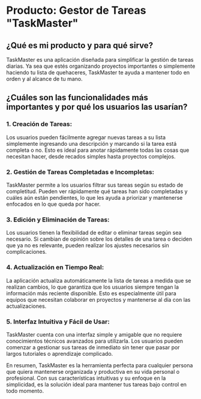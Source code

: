 # Producto: Gestor de Tareas "TaskMaster"

## ¿Qué es mi producto y para qué sirve?

TaskMaster es una aplicación diseñada para simplificar la gestión de tareas diarias. Ya sea que estés organizando proyectos importantes o simplemente haciendo tu lista de quehaceres, TaskMaster te ayuda a mantener todo en orden y al alcance de tu mano.

## ¿Cuáles son las funcionalidades más importantes y por qué los usuarios las usarían?

### 1. Creación de Tareas:
Los usuarios pueden fácilmente agregar nuevas tareas a su lista simplemente ingresando una descripción y marcando si la tarea está completa o no. Esto es ideal para anotar rápidamente todas las cosas que necesitan hacer, desde recados simples hasta proyectos complejos.

### 2. Gestión de Tareas Completadas e Incompletas:
TaskMaster permite a los usuarios filtrar sus tareas según su estado de completitud. Pueden ver rápidamente qué tareas han sido completadas y cuáles aún están pendientes, lo que les ayuda a priorizar y mantenerse enfocados en lo que queda por hacer.

### 3. Edición y Eliminación de Tareas:
Los usuarios tienen la flexibilidad de editar o eliminar tareas según sea necesario. Si cambian de opinión sobre los detalles de una tarea o deciden que ya no es relevante, pueden realizar los ajustes necesarios sin complicaciones.

### 4. Actualización en Tiempo Real:
La aplicación actualiza automáticamente la lista de tareas a medida que se realizan cambios, lo que garantiza que los usuarios siempre tengan la información más reciente disponible. Esto es especialmente útil para equipos que necesitan colaborar en proyectos y mantenerse al día con las actualizaciones.

### 5. Interfaz Intuitiva y Fácil de Usar:
TaskMaster cuenta con una interfaz simple y amigable que no requiere conocimientos técnicos avanzados para utilizarla. Los usuarios pueden comenzar a gestionar sus tareas de inmediato sin tener que pasar por largos tutoriales o aprendizaje complicado.

En resumen, TaskMaster es la herramienta perfecta para cualquier persona que quiera mantenerse organizada y productiva en su vida personal o profesional. Con sus características intuitivas y su enfoque en la simplicidad, es la solución ideal para mantener tus tareas bajo control en todo momento.